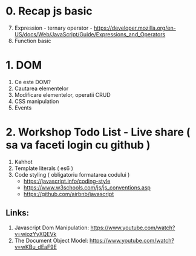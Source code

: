 # 0. Recap js basic

7. Expression - ternary operator - https://developer.mozilla.org/en-US/docs/Web/JavaScript/Guide/Expressions_and_Operators
8. Function basic

# 1. DOM

1. Ce este DOM?
2. Cautarea elementelor
3. Modificare elementelor, operatii CRUD
4. CSS manipulation
5. Events

# 2. Workshop Todo List - Live share ( sa va faceti login cu github )

1. Kahhot
2. Template literals ( es6 )
3. Code styling ( obligatoriu formatarea codului )
    - https://javascript.info/coding-style
    - https://www.w3schools.com/js/js_conventions.asp
    - https://github.com/airbnb/javascript

## Links:

1. Javascript Dom Manipulation: https://www.youtube.com/watch?v=wiozYyXQEVk
2. The Document Object Model: https://www.youtube.com/watch?v=wKBu_dEaF9E
